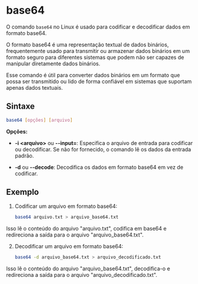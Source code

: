 # base64

O comando `base64` no Linux é usado para codificar e decodificar dados em formato base64.

O formato base64 é uma representação textual de dados binários, frequentemente usado para transmitir ou armazenar dados binários em um formato seguro para diferentes sistemas que podem não ser capazes de manipular diretamente dados binários.

Esse comando é útil para converter dados binários em um formato que possa ser transmitido ou lido de forma confiável em sistemas que suportam apenas dados textuais.


## **Sintaxe**

```bash
base64 [opções] [arquivo]
```

**Opções:**

- **-i \<arquivo\>** ou **--input=<arquivo>**: Especifica o arquivo de entrada para codificar ou decodificar. Se não for fornecido, o comando lê os dados da entrada padrão.

- **-d** ou **--decode**: Decodifica os dados em formato base64 em vez de codificar.

## **Exemplo**

1. Codificar um arquivo em formato base64:

   ```bash
   base64 arquivo.txt > arquivo_base64.txt
   ```

Isso lê o conteúdo do arquivo "arquivo.txt", codifica em base64 e redireciona a saída para o arquivo "arquivo_base64.txt".

2. Decodificar um arquivo em formato base64:

   ```bash
   base64 -d arquivo_base64.txt > arquivo_decodificado.txt
   ```

Isso lê o conteúdo do arquivo "arquivo_base64.txt", decodifica-o e redireciona a saída para o arquivo "arquivo_decodificado.txt".